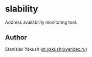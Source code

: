 # slability

Address availability monitoring tool.

## Author

Stanislav Yakush (<st.yakush@yandex.ru>)